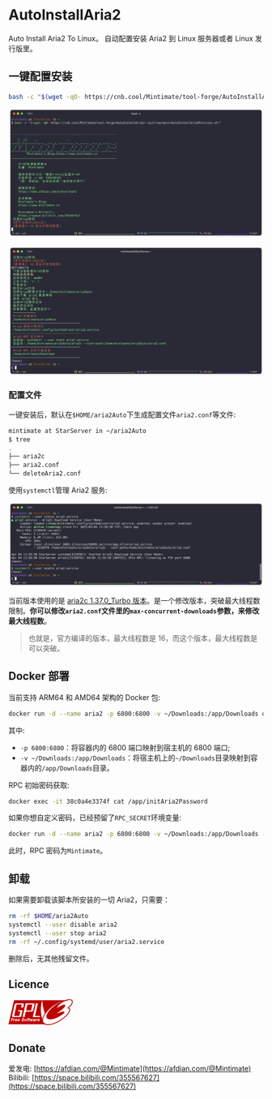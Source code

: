 # AutoInstallAria2
Auto Install Aria2 To Linux。
自动配置安装 Aria2 到 Linux 服务器或者 Linux 发行版里。

## 一键配置安装
```bash
bash -c "$(wget -qO- https://cnb.cool/Mintimate/tool-forge/AutoInstallAria2/-/git/raw/main/AutoInstallAria2ForLinux.sh)"
```

![安装中](assets/startShell.webp)

![安装成功](assets/finishedShell.webp)

### 配置文件

一键安装后，默认在`$HOME/aria2Auto`下生成配置文件`aria2.conf`等文件:
```bash
mintimate at StarServer in ~/aria2Auto
$ tree
.
├── aria2c
├── aria2.conf
└── deleteAria2.conf
```

使用`systemctl`管理 Aria2 服务:

![aria2服务启动](assets/systemctlStatus.webp)

当前版本使用的是 [aria2c 1.37.0_Turbo 版本](https://cnb.cool/flyinbug/aria2-static-build)。是一个修改版本，突破最大线程数限制。**你可以修改`aria2.conf`文件里的`max-concurrent-downloads`参数，来修改最大线程数**。

> 也就是，官方编译的版本，最大线程数是 16，而这个版本，最大线程数是可以突破。

## Docker 部署

当前支持 ARM64 和 AMD64 架构的 Docker 包:
```bash
docker run -d --name aria2 -p 6800:6800 -v ~/Downloads:/app/Downloads docker.cnb.cool/mintimate/tool-forge/autoinstallaria2
```
其中:
- `-p 6800:6800`：将容器内的 6800 端口映射到宿主机的 6800 端口;
- `-v ~/Downloads:/app/Downloads`：将宿主机上的`~/Downloads`目录映射到容器内的`/app/Downloads`目录。

RPC 初始密码获取:
```bash
docker exec -it 38c0a4e3374f cat /app/initAria2Password
```

如果你想自定义密码，已经预留了`RPC_SECRET`环境变量:
```bash
docker run -d --name aria2 -p 6800:6800 -v ~/Downloads:/app/Downloads -e RPC_SECRET="Mintimate" docker.cnb.cool/mintimate/tool-forge/autoinstallaria2
```
此时，RPC 密码为`Mintimate`。

## 卸载
如果需要卸载该脚本所安装的一切 Aria2，只需要：
```bash
rm -rf $HOME/aria2Auto
systemctl --user disable aria2
systemctl --user stop aria2
rm -rf ~/.config/systemd/user/aria2.service
```

删除后，无其他残留文件。

## Licence

[![GPLv3](gplv3.png)](LICENSE)

## Donate

爱发电: [https://afdian.com/@Mintimate](https://afdian.com/@Mintimate)
Bilibili: [https://space.bilibili.com/355567627](https://space.bilibili.com/355567627)